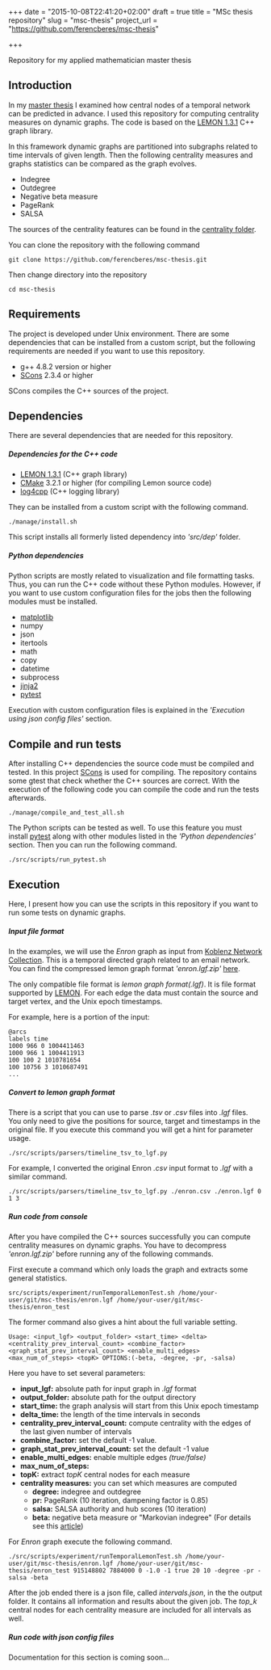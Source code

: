 +++
date = "2015-10-08T22:41:20+02:00"
draft = true
title = "MSc thesis repository"
slug = "msc-thesis"
project_url = "https://github.com/ferencberes/msc-thesis"

+++

Repository for my applied mathematician master thesis <!--more-->

## Introduction

In my [master thesis](http://www.cs.elte.hu/blobs/diplomamunkak/msc_alkmat/2015/beres_ferenc.pdf) I examined how central nodes of a temporal network can be predicted in advance. I used this repository for computing centrality measures on dynamic graphs. The code is based on the [LEMON 1.3.1](http://lemon.cs.elte.hu/trac/lemon) C++ graph library.

In this framework dynamic graphs are partitioned into subgraphs related to time intervals of given length. Then the following centrality measures and graphs statistics can be compared as the graph evolves.

  * Indegree
  * Outdegree
  * Negative beta measure
  * PageRank
  * SALSA

The sources of the centrality features can be found in the [centrality folder](/src/cpp/centrality).

You can clone the repository with the following command
```batch
git clone https://github.com/ferencberes/msc-thesis.git
```
Then change directory into the repository
```batch
cd msc-thesis
```

## Requirements

The project is developed under Unix environment. There are some dependencies that can be installed from a custom script, but the following requirements are needed if you want to use this repository. 

  * g++ 4.8.2 version or higher
  * [SCons](http://www.scons.org/) 2.3.4 or higher

SCons compiles the C++ sources of the project.

## Dependencies

There are several dependencies that are needed for this repository. 

##### Dependencies for the C++ code

  * [LEMON 1.3.1](http://lemon.cs.elte.hu/trac/lemon) (C++ graph library)
  * [CMake](http://www.cmake.org/) 3.2.1 or higher (for compiling Lemon source code)
  * [log4cpp](http://log4cpp.sourceforge.net/) (C++ logging library)

They can be installed from a custom script with the following command.
```batch
./manage/install.sh
```

This script installs all formerly listed dependency into *'src/dep'* folder. 

##### Python dependencies

Python scripts are mostly related to visualization and file formatting tasks. Thus, you can run the C++ code without these Python modules. However, if you want to use custom configuration files for the jobs then the following modules must be installed.

  * [matplotlib](http://matplotlib.org/)
  * numpy
  * json
  * itertools
  * math
  * copy
  * datetime
  * subprocess
  * [jinja2](http://jinja.pocoo.org/docs/dev/)
  * [pytest](http://pytest.org/latest/)

Execution with custom configuration files is explained in the *'Execution using json config files'* section.

## Compile and run tests
After installing C++ dependencies the source code must be compiled and tested. In this project [SCons](http://www.scons.org/) is used for compiling. The repository contains some gtest that check whether the C++ sources are correct. With the execution of the following code you can compile the code and run the tests afterwards.

```batch
./manage/compile_and_test_all.sh
```

The Python scripts can be tested as well. To use this feature you must install [pytest](http://pytest.org/latest/) along with other modules listed in the *'Python dependencies'* section. Then you can run the following command.

```batch
./src/scripts/run_pytest.sh
```

## Execution

Here, I present how you can use the scripts in this repository if you want to run some tests on dynamic graphs. 

##### Input file format

In the examples, we will use the *Enron* graph as input from [Koblenz Network Collection](http://konect.uni-koblenz.de/networks/enron). This is a temporal directed graph related to an email network. You can find the compressed lemon graph format *'enron.lgf.zip'* [here](/resources/example). 

The only compatible file format is *lemon graph format(.lgf)*. It is file format supported by [LEMON](http://lemon.cs.elte.hu/trac/lemon). For each edge the data must contain the source and target vertex, and the Unix epoch timestamps.

For example, here is a portion of the  input:
```
@arcs
labels time
1000 966 0 1004411463
1000 966 1 1004411913
100 100 2 1010781654
100 10756 3 1010687491
...
``` 

##### Convert to lemon graph format

There is a script that you can use to parse *.tsv* or *.csv* files into *.lgf* files. You only need to give the positions for source, target and timestamps in the original file. If you execute this command you will get a hint for parameter usage.

```batch
./src/scripts/parsers/timeline_tsv_to_lgf.py
```

For example, I converted the original Enron *.csv* input format to *.lgf* with a similar command.  
```batch
./src/scripts/parsers/timeline_tsv_to_lgf.py ./enron.csv ./enron.lgf 0 1 3
```

##### Run code from console

After you have compiled the C++ sources successfully you can compute centrality measures on dynamic graphs. You have to decompress *'enron.lgf.zip'* before running any of the following commands.

First execute a command which only loads the graph and extracts some general statistics.
```batch
src/scripts/experiment/runTemporalLemonTest.sh /home/your-user/git/msc-thesis/enron.lgf /home/your-user/git/msc-thesis/enron_test
```

The former command also gives a hint about the full variable setting. 
```
Usage: <input_lgf> <output_folder> <start_time> <delta> <centrality_prev_interval_count> <combine_factor> <graph_stat_prev_interval_count> <enable_multi_edges> <max_num_of_steps> <topK> OPTIONS:(-beta, -degree, -pr, -salsa)
```

Here you have to set several parameters:

  * **input_lgf:** absolute path for input graph in *.lgf* format
  * **output_folder:** absolute path for the output directory
  * **start_time:** the graph analysis will start from this Unix epoch timestamp
  * **delta_time:** the length of the time intervals in seconds 
  * **centrality_prev_interval_count:** compute centrality with the edges of the last given number of intervals 
  * **combine_factor:** set the default -1 value.
  * **graph_stat_prev_interval_count:** set the default -1 value
  * **enable_multi_edges:** enable multiple edges *(true/false)*
  * **max_num_of_steps:** 
  * **topK:** extract *topK* central nodes for each measure
  * **centrality measures:** you can set which measures are computed
    * **degree:** indegree and outdegree
    * **pr:** PageRank (10 iteration, dampening factor is 0.85)
    * **salsa:** SALSA authority and hub scores (10 iteration)
    * **beta:** negative beta measure or "Markovian indegree" (For details see this [article](http://arxiv.org/abs/1308.2140))

For *Enron* graph execute the following command.
```batch
./src/scripts/experiment/runTemporalLemonTest.sh /home/your-user/git/msc-thesis/enron.lgf /home/your-user/git/msc-thesis/enron_test 915148802 7884000 0 -1.0 -1 true 20 10 -degree -pr -salsa -beta
```

After the job ended there is a json file, called *intervals.json*, in the the output folder. It contains all information and results about the given job. The *top_k* central nodes for each centrality measure are included for all intervals as well.

##### Run code with json config files

Documentation for this section is coming soon...

<!--
TODO: introduce json config feature  
some examples in the repo...

## Visualization

##### Changes in the top k central nodes

html table generation

##### Baseline prediction performance

another json example config
-->

